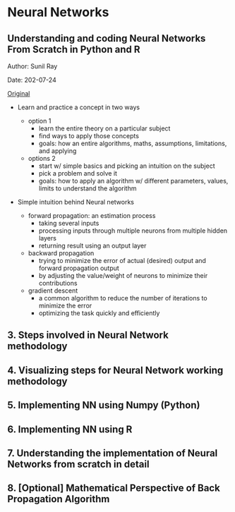 # Neural Networks


## Understanding and coding Neural Networks From Scratch in Python and R

Author: Sunil Ray

Date: 202-07-24

[Original](https://tinyurl.com/ydcgnt8j)

+ Learn and practice a concept in two ways
  + option 1
    + learn the entire theory on a particular subject
    + find ways to apply those concepts
    + goals: how an entire algorithms, maths, assumptions, limitations, and applying
  + options 2
    + start w/ simple basics and picking an intuition on the subject
    + pick a problem and solve it
    + goals: how to apply an algorithm w/ different parameters, values, limits to understand the algorithm

+ Simple intuition behind Neural networks
  + forward propagation: an estimation process
    + taking several inputs
    + processing inputs through multiple neurons from multiple hidden layers
    + returning result using an output layer
  + backward propagation
    + trying to minimize the error of actual (desired) output and forward propagation output
    + by adjusting the value/weight of neurons to minimize their contributions
  + gradient descent
    + a common algorithm to reduce the number of iterations to minimize the error
    + optimizing the task quickly and efficiently





## 3. Steps involved in Neural Network methodology





## 4. Visualizing steps for Neural Network working methodology





## 5. Implementing NN using Numpy (Python)





## 6. Implementing NN using R





## 7. Understanding the implementation of Neural Networks from scratch in detail





## 8. [Optional] Mathematical Perspective of Back Propagation Algorithm







